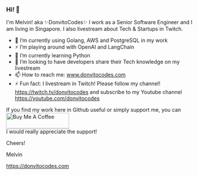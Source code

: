### Hi! 👋

I'm Melvin! aka ✨DonvitoCodes✨ I work as a Senior Software Engineer and I am living in Singapore. I also livestream about Tech & Startups in Twitch. 

- 🔭 I’m currently using Golang, AWS and PostgreSQL in my work
- ⚡ I’m playing around with OpenAI and LangChain
- 🌱 I’m currently learning Python
- 👯 I’m looking to have developers share their Tech knowledge on my livestream
- 📫 How to reach me: www.donvitocodes.com
- ⚡ Fun fact: I livestream in Twitch! Please follow my channel! https://twitch.tv/donvitocodes and subscribe to my Youtube channel https://youtube.com/donvitocodes

If you find my work here in Github useful or simply support me, you can
<a href="https://www.buymeacoffee.com/melvindave" target="_blank"><img src="https://cdn.buymeacoffee.com/buttons/v2/default-yellow.png" alt="Buy Me A Coffee" style="height: 42px !important;width: 170px !important;box-shadow: 0px 3px 2px 0px rgba(190, 190, 190, 0.5) !important;-webkit-box-shadow: 0px 3px 2px 0px rgba(190, 190, 190, 0.5) !important;" ></a> <br/>
I would really appreciate the support!

Cheers!

Melvin

https://donvitocodes.com

<!--
**donvito/donvito** is a ✨ _special_ ✨ repository because its `README.md` (this file) appears on your GitHub profile.

Here are some ideas to get you started:

- 🔭 I’m currently working on ...
- 🌱 I’m currently learning ...
- 👯 I’m looking to collaborate on ...
- 🤔 I’m looking for help with ...
- 💬 Ask me about ...
- 📫 How to reach me: ...
- 😄 Pronouns: ...
- ⚡ Fun fact: ...
-->
